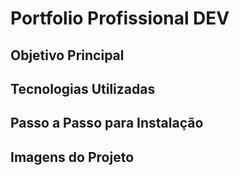 # Portfolio Profissional DEV

## Objetivo Principal

## Tecnologias Utilizadas

## Passo a Passo para Instalação

## Imagens do Projeto

